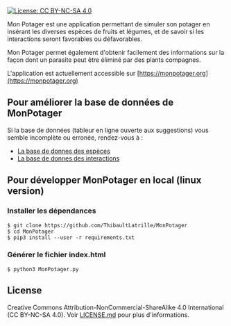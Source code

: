  [![License: CC BY-NC-SA 4.0](https://img.shields.io/badge/License-CC%20BY--NC--SA%204.0-lightgrey.svg)](https://creativecommons.org/licenses/by-nc-sa/4.0/)
 
 Mon Potager est une application permettant de simuler son potager en
 insérant les diverses espèces de fruits et légumes,
 et de savoir si les interactions seront favorables ou défavorables.
 
Mon Potager permet également d'obtenir facilement des informations 
sur la façon dont un parasite peut être éliminé par des plants compagnes.

L'application est actuellement accessible sur [https://monpotager.org](https://monpotager.org)

## Pour améliorer la base de données de MonPotager

Si la base de données (tableur en ligne ouverte aux suggestions) vous semble incomplète ou erronée, rendez-vous à :
 - [La base de donnes des espèces](https://docs.google.com/spreadsheets/d/1Wp_fomhElzCspAxgarp1BstonU0HGA_tNB_U2uNskw0/edit?usp=sharing#gid=537765681)
 - [La base de donnes des interactions](https://docs.google.com/spreadsheets/d/1Wp_fomhElzCspAxgarp1BstonU0HGA_tNB_U2uNskw0/edit?usp=sharing#gid=0537765681)

## Pour développer MonPotager en local (linux version)

### Installer les dépendances

```
$ git clone https://github.com/ThibaultLatrille/MonPotager
$ cd MonPotager
$ pip3 install --user -r requirements.txt
```

### Générer le fichier index.html 
 
```
$ python3 MonPotager.py
```


## License

Creative Commons Attribution-NonCommercial-ShareAlike 4.0 International (CC BY-NC-SA 4.0). Voir [LICENSE.md](https://github.com/ThibaultLatrille/MonPotager/blob/master/LICENSE.md) pour plus d'informations.